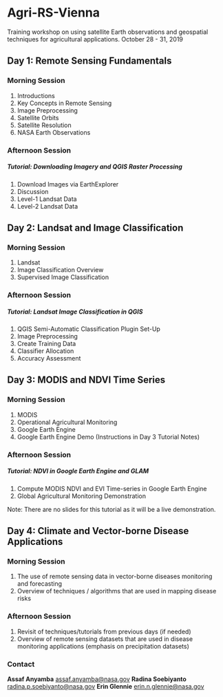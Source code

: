 # Agri-RS-Vienna
Training workshop on using satellite Earth observations and geospatial techniques for agricultural applications.
October 28 - 31, 2019

## Day 1: Remote Sensing Fundamentals

### Morning Session 

1. Introductions
2. Key Concepts in Remote Sensing
3. Image Preprocessing
4. Satellite Orbits
5. Satellite Resolution  
6. NASA Earth Observations

### Afternoon Session

##### Tutorial: Downloading Imagery and QGIS Raster Processing

1. Download Images via EarthExplorer
2. Discussion
3. Level-1 Landsat Data
4. Level-2 Landsat Data

## Day 2: Landsat and Image Classification 

### Morning Session

1. Landsat 
2. Image Classification Overview
3. Supervised Image Classification

### Afternoon Session

##### Tutorial: Landsat Image Classification in QGIS

1. QGIS Semi-Automatic Classification Plugin Set-Up
2. Image Preprocessing
3. Create Training Data
4. Classifier Allocation
5. Accuracy Assessment

## Day 3: MODIS and NDVI Time Series

### Morning Session

1. MODIS
2. Operational Agricultural Monitoring
3. Google Earth Engine
4. Google Earth Engine Demo (Instructions in Day 3 Tutorial Notes)

### Afternoon Session

##### Tutorial: NDVI in Google Earth Engine and GLAM 

1. Compute MODIS NDVI and EVI Time-series in Google Earth Engine
2. Global Agricultural Monitoring Demonstration

Note: There are no slides for this tutorial as it will be a live demonstration.

## Day 4: Climate and Vector-borne Disease Applications

### Morning Session

1. The use of remote sensing data in vector-borne diseases monitoring and forecasting
2. Overview of techniques / algorithms that are used in mapping disease risks

### Afternoon Session 

1.	Revisit of techniques/tutorials from previous days (if needed)
2. Overview of remote sensing datasets that are used in disease monitoring applications (emphasis on precipitation datasets)

### Contact

**Assaf Anyamba** assaf.anyamba@nasa.gov
**Radina Soebiyanto** radina.p.soebiyanto@nasa.gov
**Erin Glennie** erin.n.glennie@nasa.gov
